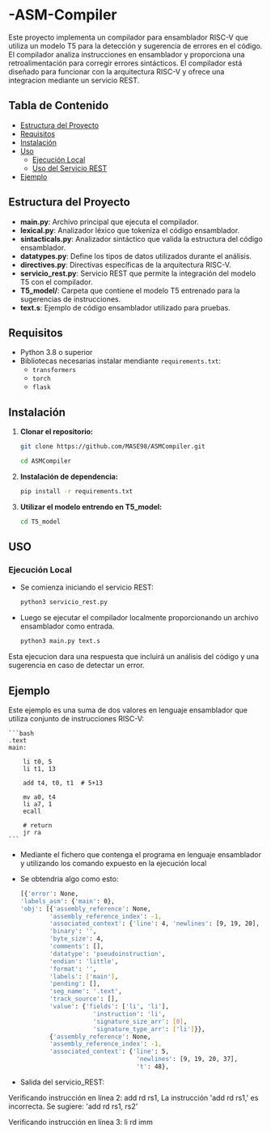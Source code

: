 # -ASM-Compiler
Este proyecto implementa un compilador para ensamblador RISC-V que utiliza un modelo T5 para la detección y sugerencia de errores en el código. El compilador analiza instrucciones en ensamblador y proporciona una retroalimentación para corregir errores sintácticos. El compilador está diseñado para funcionar con la arquitectura RISC-V y ofrece una integracion mediante un servicio REST.

## Tabla de Contenido

- [Estructura del Proyecto](#estructura-del-proyecto)
- [Requisitos](#requisitos)
- [Instalación](#instalación)
- [Uso](#uso)
  - [Ejecución Local](#ejecución-local)
  - [Uso del Servicio REST](#uso-del-servicio-rest)
- [Ejemplo](#ejemplo)


## Estructura del Proyecto

- **main.py**: Archivo principal que ejecuta el compilador.
- **lexical.py**: Analizador léxico que tokeniza el código ensamblador.
- **sintacticals.py**: Analizador sintáctico que valida la estructura del código ensamblador.
- **datatypes.py**: Define los tipos de datos utilizados durante el análisis.
- **directives.py**: Directivas específicas de la arquitectura RISC-V.
- **servicio_rest.py**: Servicio REST que permite la integración del modelo T5 con el compilador.
- **T5_model/**: Carpeta que contiene el modelo T5 entrenado para la sugerencias de instrucciones.
- **text.s**: Ejemplo de código ensamblador utilizado para pruebas.

## Requisitos

- Python 3.8 o superior
- Bibliotecas necesarias instalar mendiante `requirements.txt`:
  - `transformers`
  - `torch`
  - `flask`
  
## Instalación

1. **Clonar el repositorio:**
   ```bash
   git clone https://github.com/MASE98/ASMCompiler.git
   ```
   ```bash
   cd ASMCompiler
   
2. **Instalación de dependencia:**
   ```bash
   pip install -r requirements.txt

3. **Utilizar el modelo entrendo en T5_model:**
   ```bash
   cd T5_model

## USO

### Ejecución Local

- Se comienza iniciando el servicio REST:

   ```bash
   python3 servicio_rest.py
   ```

- Luego se ejecutar el compilador localmente proporcionando un archivo ensamblador como entrada.

   ```bash
   python3 main.py text.s

Esta ejecucion dara una respuesta que incluirá un análisis del código y una sugerencia en caso de detectar un error.

## Ejemplo
Este ejemplo es una suma de dos valores en lenguaje ensamblador que utiliza conjunto de instrucciones RISC-V:

    ```bash
    .text
    main:

        li t0, 5
        li t1, 13

        add t4, t0, t1  # 5+13
        
        mv a0, t4
        li a7, 1
        ecall
    
        # return 
        jr ra
    ```
     

- Mediante el fichero que contenga el programa en lenguaje ensamblador y utilizando los comando expuesto en la ejecución local
- Se obtendria algo como esto:

    ```bash
    [{'error': None,
    'labels_asm': {'main': 0},
    'obj': [{'assembly_reference': None,
            'assembly_reference_index': -1,
            'associated_context': {'line': 4, 'newlines': [9, 19, 20], 't': 31},
            'binary': '',
            'byte_size': 4,
            'comments': [],
            'datatype': 'pseudoinstruction',
            'endian': 'little',
            'format': '',
            'labels': ['main'],
            'pending': [],
            'seg_name': '.text',
            'track_source': [],
            'value': {'fields': ['li', 'li'],
                        'instruction': 'li',
                        'signature_size_arr': [0],
                        'signature_type_arr': ['li']}},
            {'assembly_reference': None,
            'assembly_reference_index': -1,
            'associated_context': {'line': 5,
                                    'newlines': [9, 19, 20, 37],
                                    't': 48},

- Salida del servicio_REST:

Verificando instrucción en línea 2: add rd rs1,
 La instrucción 'add rd rs1,' es incorrecta.
 Se sugiere: 'add rd rs1, rs2'

Verificando instrucción en línea 3: li  rd imm
